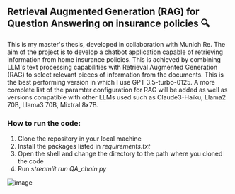 ## Retrieval Augmented Generation (RAG) for Question Answering on insurance policies :mag:
This is my master's thesis, developed in collaboration with Munich Re. The aim of the project is to develop a chatbot application capable of retrieving information from home insurance policies. 
This is achieved by combining LLM's text processing capabilities with Retrieval Augmented Generation (RAG) to select relevant pieces of information from the documents. This is the best performing version in which I use GPT 3.5-turbo-0125. A more complete list of the paramter configuration for RAG will be added as well as versions compatible with other LLMs used such as Claude3-Haiku, Llama2 70B, Llama3 70B, Mixtral 8x7B.

### How to run the code:
1. Clone the repository in your local machine
2. Install the packages listed in *requirements.txt*
3. Open the shell and change the directory to the path where you cloned the code
4. Run *streamlit run QA_chain.py*

![image](https://github.com/user-attachments/assets/196b5480-ff83-4fb3-bbe8-87469365e973)

